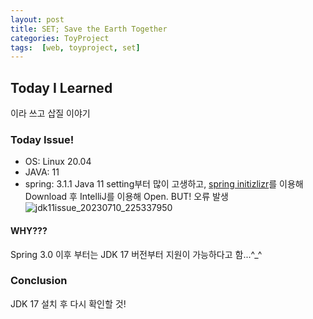 ```yaml
---
layout: post
title: SET; Save the Earth Together
categories: ToyProject
tags:  [web, toyproject, set]
---
```


## Today I Learned
이라 쓰고 삽질 이야기
### Today Issue!
- OS: Linux 20.04
- JAVA: 11
- spring: 3.1.1
Java 11 setting부터 많이 고생하고, [spring initizlizr](https://start.spring.io/)를 이용해 Download 후 IntelliJ를 이용해 Open.
BUT! 오류 발생
![jdk11issue_20230710_225337950](https://github.com/jeonghyeonee/set/assets/33801356/285c9d2b-67aa-45fb-b863-7e9fc19d4eb0)


#### WHY???
Spring 3.0 이후 부터는 JDK 17 버전부터 지원이 가능하다고 함...^_^

### Conclusion
JDK 17 설치 후 다시 확인할 것!
